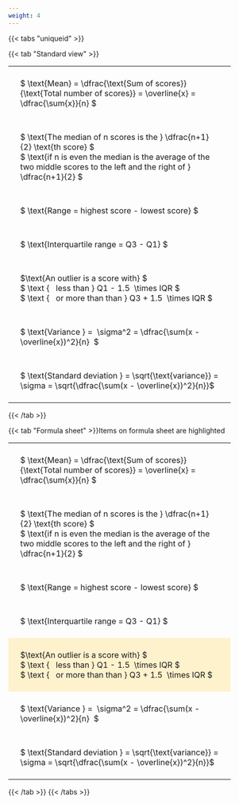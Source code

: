 ```yaml
---
weight: 4
---
```


{{< tabs "uniqueid" >}}

{{< tab "Standard view" >}}

<style type="text/css">
#T_eaa9d th.col_heading {
  text-align: left;
  font-size: 1em;
}
#T_eaa9d td {
  text-align: left;
  font-size: 1em;
  padding: 1.5em;
}
#T_eaa9d_row0_col0, #T_eaa9d_row1_col0, #T_eaa9d_row2_col0, #T_eaa9d_row3_col0, #T_eaa9d_row4_col0, #T_eaa9d_row5_col0, #T_eaa9d_row6_col0 {
  width: 400px;
  white-space: pre-wrap;
}
</style>
<table id="T_eaa9d">
  <thead>
  </thead>
  <tbody>
    <tr>
      <td id="T_eaa9d_row0_col0" class="data row0 col0" >$ \text{Mean} = \dfrac{\text{Sum of scores}}{\text{Total number of scores}} = \overline{x} = \dfrac{\sum{x}}{n} $</td>
    </tr>
    <tr>
      <td id="T_eaa9d_row1_col0" class="data row1 col0" >$ \text{The median of n scores is the } \dfrac{n+1}{2} \text{th score} $
$ \text{if n is even the median is the average of the two middle scores to the left and the right of }  \dfrac{n+1}{2} $</td>
    </tr>
    <tr>
      <td id="T_eaa9d_row2_col0" class="data row2 col0" >$ \text{Range = highest score - lowest score} $</td>
    </tr>
    <tr>
      <td id="T_eaa9d_row3_col0" class="data row3 col0" >$ \text{Interquartile range = Q3 - Q1} $</td>
    </tr>
    <tr>
      <td id="T_eaa9d_row4_col0" class="data row4 col0" >$\text{An outlier is a score with} $
$ \text {   less than } Q1 - 1.5  \times IQR $
$ \text {   or more than than } Q3 + 1.5  \times IQR $</td>
    </tr>
    <tr>
      <td id="T_eaa9d_row5_col0" class="data row5 col0" >$ \text{Variance } =  \sigma^2 = \dfrac{\sum(x - \overline{x})^2}{n}  $</td>
    </tr>
    <tr>
      <td id="T_eaa9d_row6_col0" class="data row6 col0" >$ \text{Standard deviation } = \sqrt{\text{variance}} =  \sigma = \sqrt{\dfrac{\sum(x - \overline{x})^2}{n}}$</td>
    </tr>
  </tbody>
</table>
{{< /tab >}}

{{< tab "Formula sheet" >}}Items on formula sheet are highlighted
<br>
<style type="text/css">
#T_55a92 th.col_heading {
  text-align: left;
  font-size: 1em;
}
#T_55a92 td {
  text-align: left;
  font-size: 1em;
  padding: 1.5em;
}
#T_55a92_row0_col0, #T_55a92_row1_col0, #T_55a92_row2_col0, #T_55a92_row3_col0, #T_55a92_row5_col0, #T_55a92_row6_col0 {
  width: 400px;
  white-space: pre-wrap;
}
#T_55a92_row4_col0 {
  width: 400px;
  background-color: rgba(255,194,10, 0.2);
  white-space: pre-wrap;
}
</style>
<table id="T_55a92">
  <thead>
  </thead>
  <tbody>
    <tr>
      <td id="T_55a92_row0_col0" class="data row0 col0" >$ \text{Mean} = \dfrac{\text{Sum of scores}}{\text{Total number of scores}} = \overline{x} = \dfrac{\sum{x}}{n} $</td>
    </tr>
    <tr>
      <td id="T_55a92_row1_col0" class="data row1 col0" >$ \text{The median of n scores is the } \dfrac{n+1}{2} \text{th score} $
$ \text{if n is even the median is the average of the two middle scores to the left and the right of }  \dfrac{n+1}{2} $</td>
    </tr>
    <tr>
      <td id="T_55a92_row2_col0" class="data row2 col0" >$ \text{Range = highest score - lowest score} $</td>
    </tr>
    <tr>
      <td id="T_55a92_row3_col0" class="data row3 col0" >$ \text{Interquartile range = Q3 - Q1} $</td>
    </tr>
    <tr>
      <td id="T_55a92_row4_col0" class="data row4 col0" >$\text{An outlier is a score with} $
$ \text {   less than } Q1 - 1.5  \times IQR $
$ \text {   or more than than } Q3 + 1.5  \times IQR $</td>
    </tr>
    <tr>
      <td id="T_55a92_row5_col0" class="data row5 col0" >$ \text{Variance } =  \sigma^2 = \dfrac{\sum(x - \overline{x})^2}{n}  $</td>
    </tr>
    <tr>
      <td id="T_55a92_row6_col0" class="data row6 col0" >$ \text{Standard deviation } = \sqrt{\text{variance}} =  \sigma = \sqrt{\dfrac{\sum(x - \overline{x})^2}{n}}$</td>
    </tr>
  </tbody>
</table>
{{< /tab >}}
{{< /tabs >}}